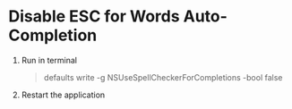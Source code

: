 Disable ESC for Words Auto-Completion 
===

1. Run in terminal

    > defaults write -g NSUseSpellCheckerForCompletions -bool false

1. Restart the application